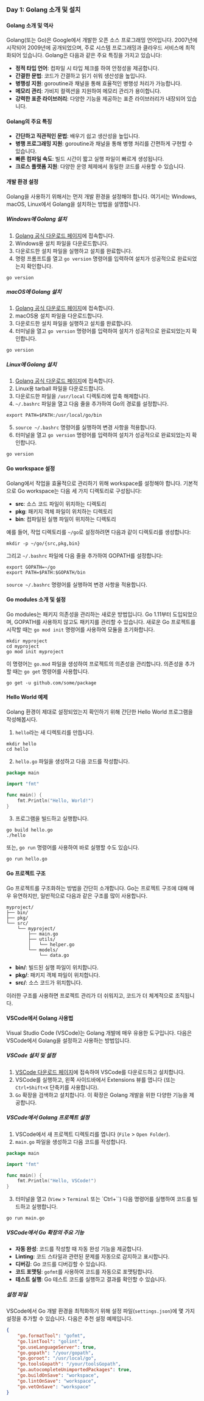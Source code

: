 ### Day 1: Golang 소개 및 설치

#### Golang 소개 및 역사
Golang(또는 Go)은 Google에서 개발한 오픈 소스 프로그래밍 언어입니다. 2007년에 시작되어 2009년에 공개되었으며, 주로 시스템 프로그래밍과 클라우드 서비스에 최적화되어 있습니다. Golang은 다음과 같은 주요 특징을 가지고 있습니다:

- **정적 타입 언어**: 컴파일 시 타입 체크를 하여 안정성을 제공합니다.
- **간결한 문법**: 코드가 간결하고 읽기 쉬워 생산성을 높입니다.
- **병행성 지원**: goroutine과 채널을 통해 효율적인 병행성 처리가 가능합니다.
- **메모리 관리**: 가비지 컬렉션을 지원하여 메모리 관리가 용이합니다.
- **강력한 표준 라이브러리**: 다양한 기능을 제공하는 표준 라이브러리가 내장되어 있습니다.

#### Golang의 주요 특징
- **간단하고 직관적인 문법**: 배우기 쉽고 생산성을 높입니다.
- **병행 프로그래밍 지원**: goroutine과 채널을 통해 병행 처리를 간편하게 구현할 수 있습니다.
- **빠른 컴파일 속도**: 빌드 시간이 짧고 실행 파일이 빠르게 생성됩니다.
- **크로스 플랫폼 지원**: 다양한 운영 체제에서 동일한 코드를 사용할 수 있습니다.

#### 개발 환경 설정
Golang을 사용하기 위해서는 먼저 개발 환경을 설정해야 합니다. 여기서는 Windows, macOS, Linux에서 Golang을 설치하는 방법을 설명합니다.

##### Windows에 Golang 설치
1. [Golang 공식 다운로드 페이지](https://golang.org/dl/)에 접속합니다.
2. Windows용 설치 파일을 다운로드합니다.
3. 다운로드한 설치 파일을 실행하고 설치를 완료합니다.
4. 명령 프롬프트를 열고 `go version` 명령어를 입력하여 설치가 성공적으로 완료되었는지 확인합니다.

```shell
go version
```

##### macOS에 Golang 설치
1. [Golang 공식 다운로드 페이지](https://golang.org/dl/)에 접속합니다.
2. macOS용 설치 파일을 다운로드합니다.
3. 다운로드한 설치 파일을 실행하고 설치를 완료합니다.
4. 터미널을 열고 `go version` 명령어를 입력하여 설치가 성공적으로 완료되었는지 확인합니다.

```shell
go version
```

##### Linux에 Golang 설치
1. [Golang 공식 다운로드 페이지](https://golang.org/dl/)에 접속합니다.
2. Linux용 tarball 파일을 다운로드합니다.
3. 다운로드한 파일을 `/usr/local` 디렉토리에 압축 해제합니다.
4. `~/.bashrc` 파일을 열고 다음 줄을 추가하여 Go의 경로를 설정합니다.

```shell
export PATH=$PATH:/usr/local/go/bin
```

5. `source ~/.bashrc` 명령어를 실행하여 변경 사항을 적용합니다.
6. 터미널을 열고 `go version` 명령어를 입력하여 설치가 성공적으로 완료되었는지 확인합니다.

```shell
go version
```

#### Go workspace 설정
Golang에서 작업을 효율적으로 관리하기 위해 workspace를 설정해야 합니다. 기본적으로 Go workspace는 다음 세 가지 디렉토리로 구성됩니다:

- **src**: 소스 코드 파일이 위치하는 디렉토리
- **pkg**: 패키지 객체 파일이 위치하는 디렉토리
- **bin**: 컴파일된 실행 파일이 위치하는 디렉토리

예를 들어, 작업 디렉토리를 `~/go`로 설정하려면 다음과 같이 디렉토리를 생성합니다:

```shell
mkdir -p ~/go/{src,pkg,bin}
```

그리고 `~/.bashrc` 파일에 다음 줄을 추가하여 GOPATH를 설정합니다:

```shell
export GOPATH=~/go
export PATH=$PATH:$GOPATH/bin
```

`source ~/.bashrc` 명령어를 실행하여 변경 사항을 적용합니다.

#### Go modules 소개 및 설정
Go modules는 패키지 의존성을 관리하는 새로운 방법입니다. Go 1.11부터 도입되었으며, GOPATH를 사용하지 않고도 패키지를 관리할 수 있습니다. 새로운 Go 프로젝트를 시작할 때는 `go mod init` 명령어를 사용하여 모듈을 초기화합니다.

```shell
mkdir myproject
cd myproject
go mod init myproject
```

이 명령어는 `go.mod` 파일을 생성하여 프로젝트의 의존성을 관리합니다. 의존성을 추가할 때는 `go get` 명령어를 사용합니다.

```shell
go get -u github.com/some/package
```

#### Hello World 예제
Golang 환경이 제대로 설정되었는지 확인하기 위해 간단한 Hello World 프로그램을 작성해봅시다.

1. `hello`라는 새 디렉토리를 만듭니다.

```shell
mkdir hello
cd hello
```

2. `hello.go` 파일을 생성하고 다음 코드를 작성합니다.

```go
package main

import "fmt"

func main() {
    fmt.Println("Hello, World!")
}
```

3. 프로그램을 빌드하고 실행합니다.

```shell
go build hello.go
./hello
```

또는, `go run` 명령어를 사용하여 바로 실행할 수도 있습니다.

```shell
go run hello.go
```

#### Go 프로젝트 구조
Go 프로젝트를 구조화하는 방법을 간단히 소개합니다. Go는 프로젝트 구조에 대해 매우 유연하지만, 일반적으로 다음과 같은 구조를 많이 사용합니다.

```plaintext
myproject/
├── bin/
├── pkg/
└── src/
    └── myproject/
        ├── main.go
        ├── utils/
        │   └── helper.go
        └── models/
            └── data.go
```

- **bin/**: 빌드된 실행 파일이 위치합니다.
- **pkg/**: 패키지 객체 파일이 위치합니다.
- **src/**: 소스 코드가 위치합니다.

이러한 구조를 사용하면 프로젝트 관리가 더 쉬워지고, 코드가 더 체계적으로 조직됩니다.

#### VSCode에서 Golang 사용법

Visual Studio Code (VSCode)는 Golang 개발에 매우 유용한 도구입니다. 다음은 VSCode에서 Golang을 설정하고 사용하는 방법입니다.

##### VSCode 설치 및 설정
1. [VSCode 다운로드 페이지](https://code.visualstudio.com/)에 접속하여 VSCode를 다운로드하고 설치합니다.
2. VSCode를 실행하고, 왼쪽 사이드바에서 Extensions 뷰를 엽니다 (또는 `Ctrl+Shift+X` 단축키를 사용합니다).
3. `Go` 확장을 검색하고 설치합니다. 이 확장은 Golang 개발을 위한 다양한 기능을 제공합니다.

##### VSCode에서 Golang 프로젝트 설정
1. VSCode에서 새 프로젝트 디렉토리를 엽니다 (`File` > `Open Folder`).
2. `main.go` 파일을 생성하고 다음 코드를 작성합니다.

```go
package main

import "fmt"

func main() {
    fmt.Println("Hello, VSCode!")
}
```

3. 터미널을 열고 (`View` > `Terminal` 또는 `Ctrl+``) 다음 명령어를 실행하여 코드를 빌드하고 실행합니다.

```shell
go run main.go
```

##### VSCode에서 Go 확장의 주요 기능
- **자동 완성**: 코드를 작성할 때 자동 완성 기능을 제공합니다.
- **Linting**: 코드 스타일과 관련된 문제를 자동으로 감지하고 표시합니다.
- **디버깅**: Go 코드를 디버깅할 수 있습니다.
- **코드 포맷팅**: `gofmt`를 사용하여 코드를 자동으로 포맷팅합니다.
- **테스트 실행**: Go 테스트 코드를 실행하고 결과를 확인할 수 있습니다.

##### 설정 파일
VSCode에서 Go 개발 환경을 최적화하기 위해 설정 파일(`settings.json`)에 몇 가지 설정을 추가할 수 있습니다. 다음은 추천 설정 예제입니다.

```json
{
    "go.formatTool": "gofmt",
    "go.lintTool": "golint",
    "go.useLanguageServer": true,
    "go.gopath": "/your/gopath",
    "go.goroot": "/usr/local/go",
    "go.toolsGopath": "/your/toolsGopath",
    "go.autocompleteUnimportedPackages": true,
    "go.buildOnSave": "workspace",
    "go.lintOnSave": "workspace",
    "go.vetOnSave": "workspace"
}
```

